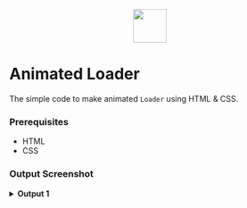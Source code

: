 <div align="center">
  <img height="60" src="https://user-images.githubusercontent.com/85709371/153715643-d0d2a5b8-3be9-41bc-9885-de1dc5808a20.png">
</div>

# Animated Loader
The simple code to make animated `Loader` using HTML & CSS.

### Prerequisites
- HTML
- CSS

### Output Screenshot
<details><summary><b>Output 1</b></summary>
  <p align="center">
    <a href="Outputs/bulb 1.png"><img src="https://user-images.githubusercontent.com/85709371/154117067-a0dbbf69-5c0a-46c2-8cd4-dc2d5a507789.png" alt="bulb 1"></a>
  </p>
</details>
